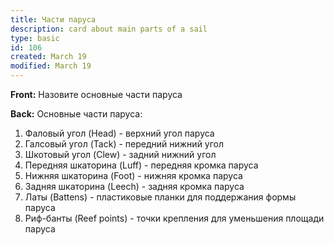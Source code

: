 ```yaml
---
title: Части паруса
description: card about main parts of a sail
type: basic
id: 106
created: March 19
modified: March 19
---
```


**Front:**
Назовите основные части паруса

**Back:**
Основные части паруса:

1. Фаловый угол (Head) - верхний угол паруса
2. Галсовый угол (Tack) - передний нижний угол
3. Шкотовый угол (Clew) - задний нижний угол
4. Передняя шкаторина (Luff) - передняя кромка паруса
5. Нижняя шкаторина (Foot) - нижняя кромка паруса
6. Задняя шкаторина (Leech) - задняя кромка паруса
7. Латы (Battens) - пластиковые планки для поддержания формы паруса
8. Риф-банты (Reef points) - точки крепления для уменьшения площади паруса 
